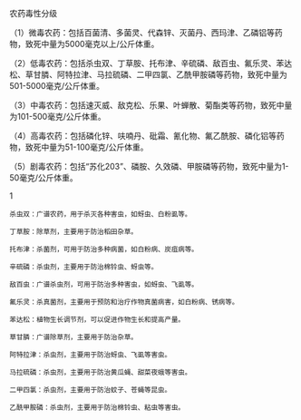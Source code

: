 农药毒性分级

（1）微毒农药：包括百菌清、多菌灵、代森锌、灭菌丹、西玛津、乙磷铝等药物，致死中量为5000毫克以上/公斤体重。

（2）低毒农药：包括杀虫双、丁草胺、托布津、辛硫磷、敌百虫、氟乐灵、苯达松、草甘膦、阿特拉津、马拉硫磷、二甲四氯、乙酰甲胺磷等药物，致死中量为501-5000毫克/公斤体重。

（3）中毒农药：包括速灭威、敌克松、乐果、叶蝉散、菊酯类等药物，致死中量为101-500毫克/公斤体重。

（4）高毒农药：包括磷化锌、呋喃丹、砒霜、氰化物、氟乙酰胺、磷化铝等药物，致死中量为51-100毫克/公斤体重。

（5）剧毒农药：包括“苏化203”、磷胺、久效磷、甲胺磷等药物，致死中量为1-50毫克/公斤体重。

1

```
杀虫双：广谱农药，用于杀灭各种害虫，如蚜虫、白粉虱等。

丁草胺：除草剂，主要用于防治稻田杂草。

托布津：杀菌剂，可用于防治多种病菌，如白粉病、炭疽病等。

辛硫磷：杀虫剂，主要用于防治棉铃虫、蚜虫等。

敌百虫：广谱杀虫剂，可用于防治多种害虫，如蚜虫、飞虱等。

氟乐灵：杀真菌剂，主要用于预防和治疗作物真菌病害，如白粉病、锈病等。

苯达松：植物生长调节剂，可以促进作物生长和提高产量。

草甘膦：广谱除草剂，主要用于防治杂草。

阿特拉津：杀虫剂，主要用于防治蚜虫、飞虱等害虫。

马拉硫磷：杀虫剂，主要用于防治黄瓜蝇、甜菜夜蛾等害虫。

二甲四氯：杀虫剂，主要用于防治蚊子、苍蝇等昆虫。

乙酰甲胺磷：杀虫剂，主要用于防治棉铃虫、粘虫等害虫。
```

